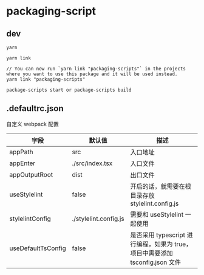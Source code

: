 # packaging-script

## dev
```
yarn 

yarn link

// You can now run `yarn link "packaging-scripts"` in the projects where you want to use this package and it will be used instead.
yarn link "packaging-scripts"

package-scripts start or package-scripts build
```

## .defaultrc.json 
自定义 webpack 配置

字段 | 默认值 | 描述
----------- | ----------- | -----------
appPath        |src             |  入口地址
appEnter       |./src/index.tsx | 入口文件
appOutputRoot          |dist            | 出口文件
useStylelint       |false           | 开启的话，就需要在根目录存放 stylelint.config.js
stylelintConfig    | ./stylelint.config.js | 需要和 useStylelint 一起使用
useDefaultTsConfig | false  | 是否采用 typescript 进行编程，如果为 true，项目中需要添加 tsconfig.json 文件